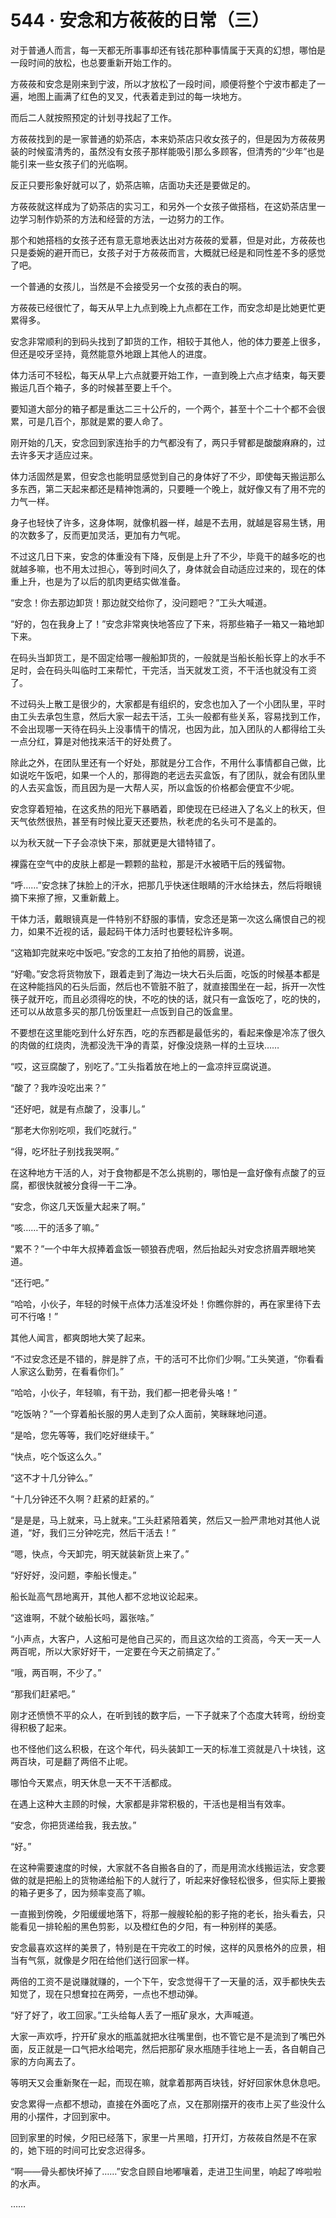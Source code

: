 <link rel="stylesheet" href="../styles/text.css"/>
<h1>544 · 安念和方莜莜的日常（三）</h1>

对于普通人而言，每一天都无所事事却还有钱花那种事情属于天真的幻想，哪怕是一段时间的放松，也总要重新开始工作的。

方莜莜和安念是刚来到宁波，所以才放松了一段时间，顺便将整个宁波市都走了一遍，地图上画满了红色的叉叉，代表着走到过的每一块地方。

而后二人就按照预定的计划寻找起了工作。

方莜莜找到的是一家普通的奶茶店，本来奶茶店只收女孩子的，但是因为方莜莜男装的时候蛮清秀的，虽然没有女孩子那样能吸引那么多顾客，但清秀的“少年”也是能引来一些女孩子们的光临啊。

反正只要形象好就可以了，奶茶店嘛，店面功夫还是要做足的。

方莜莜就这样成为了奶茶店的实习工，和另外一个女孩子做搭档，在这奶茶店里一边学习制作奶茶的方法和经营的方法，一边努力的工作。

那个和她搭档的女孩子还有意无意地表达出对方莜莜的爱慕，但是对此，方莜莜也只是委婉的避开而已，女孩子对于方莜莜而言，大概就已经是和同性差不多的感觉了吧。

一个普通的女孩儿，当然是不会接受另一个女孩的表白的啊。

方莜莜已经很忙了，每天从早上九点到晚上九点都在工作，而安念却是比她更忙更累得多。

安念非常顺利的到码头找到了卸货的工作，相较于其他人，他的体力要差上很多，但还是咬牙坚持，竟然能意外地跟上其他人的进度。

体力活可不轻松，每天从早上六点就要开始工作，一直到晚上六点才结束，每天要搬运几百个箱子，多的时候甚至要上千个。

要知道大部分的箱子都是重达二三十公斤的，一个两个，甚至十个二十个都不会很累，可是几百个，那就是累的要人命了。

刚开始的几天，安念回到家连抬手的力气都没有了，两只手臂都是酸酸麻麻的，过去许多天才适应过来。

体力活固然是累，但安念也能明显感觉到自己的身体好了不少，即使每天搬运那么多东西，第二天起来都还是精神饱满的，只要睡一个晚上，就好像又有了用不完的力气一样。

身子也轻快了许多，这身体啊，就像机器一样，越是不去用，就越是容易生锈，用的次数多了，反而更加灵活，更加有力气呢。

不过这几日下来，安念的体重没有下降，反倒是上升了不少，毕竟干的越多吃的也就越多嘛，也不用太过担心，等到时间久了，身体就会自动适应过来的，现在的体重上升，也是为了以后的肌肉更结实做准备。

“安念！你去那边卸货！那边就交给你了，没问题吧？”工头大喊道。

“好的，包在我身上了！”安念非常爽快地答应了下来，将那些箱子一箱又一箱地卸下来。

在码头当卸货工，是不固定给哪一艘船卸货的，一般就是当船长船长穿上的水手不足时，会在码头叫临时工来帮忙，干完活，当天就发工资，不干活也就没有工资了。

不过码头上散工是很少的，大家都是有组织的，安念也加入了一个小团队里，平时由工头去承包生意，然后大家一起去干活，工头一般都有些关系，容易找到工作，不会出现哪一天待在码头上没事情干的情况，也因为此，加入团队的人都得给工头一点分红，算是对他找来活干的好处费了。

除此之外，在团队里还有一个好处，那就是分工合作，不用什么事情都自己做，比如说吃午饭吧，如果一个人的，那得跑的老远去买盒饭，有了团队，就会有团队里的人去买盒饭，而且因为是一大帮人买，所以盒饭的价格都会便宜不少呢。

安念穿着短袖，在这炙热的阳光下暴晒着，即使现在已经进入了名义上的秋天，但天气依然很热，甚至有时候比夏天还要热，秋老虎的名头可不是盖的。

以为秋天就一下子会凉快下来，那就更是大错特错了。

裸露在空气中的皮肤上都是一颗颗的盐粒，那是汗水被晒干后的残留物。

“呼……”安念抹了抹脸上的汗水，把那几乎快迷住眼睛的汗水给抹去，然后将眼镜摘下来擦了擦，又重新戴上。

干体力活，戴眼镜真是一件特别不舒服的事情，安念还是第一次这么痛恨自己的视力，如果不近视的话，最起码干体力活时也要轻松许多啊。

“这箱卸完就来吃中饭吧。”安念的工友拍了拍他的肩膀，说道。

“好嘞。”安念将货物放下，跟着走到了海边一块大石头后面，吃饭的时候基本都是在这种能挡风的石头后面，然后也不管脏不脏了，就直接围坐在一起，拆开一次性筷子就开吃，而且必须得吃的快，不吃的快的话，就只有一盒饭吃了，吃的快的，还可以从故意多买的那几份饭里赶一点饭到自己的饭盒里。

不要想在这里能吃到什么好东西，吃的东西都是最低劣的，看起来像是冷冻了很久的肉做的红烧肉，洗都没洗干净的青菜，好像没烧熟一样的土豆块……

“哎，这豆腐酸了，别吃了。”工头指着放在地上的一盒凉拌豆腐说道。

“酸了？我咋没吃出来？”

“还好吧，就是有点酸了，没事儿。”

“那老大你别吃呗，我们吃就行。”

“得，吃坏肚子别找我哭啊。”

在这种地方干活的人，对于食物都是不怎么挑剔的，哪怕是一盒好像有点酸了的豆腐，都很快就被分食得一干二净。

“安念，你这几天饭量大起来了啊。”

“咳……干的活多了嘛。”

“累不？”一个中年大叔捧着盒饭一顿狼吞虎咽，然后抬起头对安念挤眉弄眼地笑道。

“还行吧。”

“哈哈，小伙子，年轻的时候干点体力活准没坏处！你瞧你胖的，再在家里待下去可不行咯！”

其他人闻言，都爽朗地大笑了起来。

“不过安念还是不错的，胖是胖了点，干的活可不比你们少啊。”工头笑道，“你看看人家这么勤劳，在看看你们。”

“哈哈，小伙子，年轻嘛，有干劲，我们都一把老骨头咯！”

“吃饭呐？”一个穿着船长服的男人走到了众人面前，笑眯眯地问道。

“是哈，您先等等，我们吃好继续干。”

“快点，吃个饭这么久。”

“这不才十几分钟么。”

“十几分钟还不久啊？赶紧的赶紧的。”

“是是是，马上就来，马上就来。”工头赶紧陪着笑，然后又一脸严肃地对其他人说道，“好，我们三分钟吃完，然后干活去！”

“嗯，快点，今天卸完，明天就装新货上来了。”

“好好好，没问题，李船长慢走。”

船长趾高气昂地离开，其他人都不忿地议论起来。

“这谁啊，不就个破船长吗，嚣张啥。”

“小声点，大客户，人这船可是他自己买的，而且这次给的工资高，今天一天一人两百呢，所以大家好好干，一定要在今天之前搞定了。”

“哦，两百啊，不少了。”

“那我们赶紧吧。”

刚才还愤愤不平的众人，在听到钱的数字后，一下子就来了个态度大转弯，纷纷变得积极了起来。

也不怪他们这么积极，在这个年代，码头装卸工一天的标准工资就是八十块钱，这两百块，可是翻了两倍不止呢。

哪怕今天累点，明天休息一天不干活都成。

在遇上这种大主顾的时候，大家都是非常积极的，干活也是相当有效率。

“安念，你把货递给我，我去放。”

“好。”

在这种需要速度的时候，大家就不各自搬各自的了，而是用流水线搬运法，安念要做的就是把船上的货物递给船下的人就行了，听起来好像轻松很多，但实际上要搬的箱子更多了，因为频率变高了嘛。

一直搬到傍晚，夕阳缓缓地落下，将那一艘艘轮船的影子拖的老长，抬头看去，只能看见一排轮船的黑色剪影，以及橙红色的夕阳，有一种别样的美感。

安念最喜欢这样的美景了，特别是在干完收工的时候，这样的风景格外的应景，相当有气氛，就像是夕阳在给他们送行回家一样。

两倍的工资不是说赚就赚的，一个下午，安念觉得干了一天量的活，双手都快失去知觉了，现在只想耷拉在两旁，一点也不想动弹。

“好了好了，收工回家。”工头给每人丢了一瓶矿泉水，大声喊道。

大家一声欢呼，拧开矿泉水的瓶盖就把水往嘴里倒，也不管它是不是流到了嘴巴外面，反正就是一口气把水给喝完，然后把那矿泉水瓶随手往地上一丢，各自朝自己家的方向离去了。

等明天又会重新聚在一起，而现在嘛，就拿着那两百块钱，好好回家休息休息吧。

安念累得一点都不想动，直接在外面吃了点，又在那刚摆开的夜市上买了些没什么用的小摆件，才回到家中。

回到家里的时候，夕阳已经落下，家里一片黑暗，打开灯，方莜莜自然是不在家的，她下班的时间可比安念迟得多。

“啊——骨头都快坏掉了……”安念自顾自地嘟嚷着，走进卫生间里，响起了哗啦啦的水声。

……

